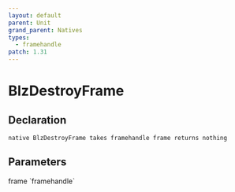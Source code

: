 ```yaml
---
layout: default
parent: Unit
grand_parent: Natives
types:
  - framehandle
patch: 1.31
---
```


# BlzDestroyFrame

## Declaration

```
native BlzDestroyFrame takes framehandle frame returns nothing
```

## Parameters
<dl>
  <dt>frame `framehandle`</dt>
  <dd></dd>
</dl>
